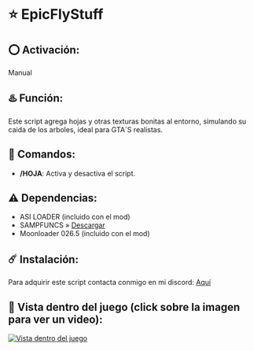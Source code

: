 # ⭐ EpicFlyStuff

## ⭕ Activación:
Manual

## ♨️ Función:
Este script agrega hojas y otras texturas bonitas al entorno, simulando su caida de los arboles, ideal para GTA´S realistas.

## 👾 Comandos:
- **/HOJA**: Activa y desactiva el script.

## ⚠️ Dependencias:
- ASI LOADER (incluido con el mod)
- SAMPFUNCS » [Descargar](https://www.blast.hk/attachments/22939/)
- Moonloader 026.5 (incluido con el mod)

## ☄️ Instalación:

Para adquirir este script contacta conmigo en mi discord: [Aquí](https://discord.com/users/717764929113030756)

## 👀 Vista dentro del juego (click sobre la imagen para ver un video):

[![Vista dentro del juego](https://github.com/0x73616D/EpicFlyStuff/assets/94794277/8f39eb0d-680c-4b90-bf2c-c287fc60af13)](https://youtu.be/0z50rTjVoQ4?si=Dq4ZZb23pS6nQjmp&t=59)
